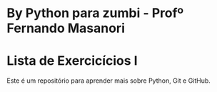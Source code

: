# By Python para zumbi - Profº Fernando Masanori
# Lista de Exercicícios I

Este é um repositório para aprender mais sobre Python, Git e GitHub.
